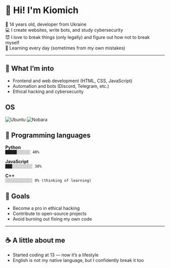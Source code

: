 # 👋 Hi! I'm Kiomich

🧠 14 years old, developer from Ukraine  
💻 I create websites, write bots, and study cybersecurity  
😈 I love to break things (only legally) and figure out how not to break myself  
🌱 Learning every day (sometimes from my own mistakes)

---

## 💼 What I’m into
- Frontend and web development (HTML, CSS, JavaScript)  
- Automation and bots (Discord, Telegram, etc.)  
- Ethical hacking and cybersecurity


## OS
![Ubuntu](https://img.shields.io/badge/Ubuntu-E95420?style=for-the-badge&logo=ubuntu&logoColor=white)
![Nobara](https://img.shields.io/badge/Nobara-4285F4?style=for-the-badge&logo=fedora&logoColor=white)

## 🧪 Programming languages

**Python**  
`█████░░░░░░ 40%`

**JavaScript**  
`███░░░░░░░░░ 30%`

**C++**  
`░░░░░░░░░░░░ 0% (thinking of learning)`

## 🎯 Goals
- Become a pro in ethical hacking  
- Contribute to open-source projects  
- Avoid burning out fixing my own code

---

## ☕ A little about me
- Started coding at 13 — now it’s a lifestyle  
- English is not my native language, but I confidently break it too
